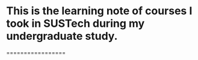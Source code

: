 # This is the learning note of courses I took in SUSTech during my undergraduate study.
=================
